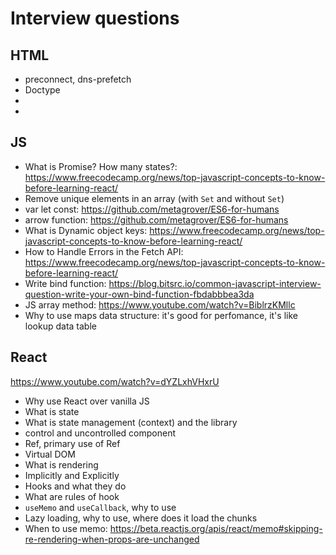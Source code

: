 # Interview questions

## HTML

- preconnect, dns-prefetch
- Doctype
- <meta charset="utf-8">
- <meta name="viewport" content="width=device-...">

## JS

- What is Promise? How many states?: <https://www.freecodecamp.org/news/top-javascript-concepts-to-know-before-learning-react/>
- Remove unique elements in an array (with `Set` and without `Set`)
- var let const: https://github.com/metagrover/ES6-for-humans
- arrow function: https://github.com/metagrover/ES6-for-humans
- What is Dynamic object keys: <https://www.freecodecamp.org/news/top-javascript-concepts-to-know-before-learning-react/>
- How to Handle Errors in the Fetch API: <https://www.freecodecamp.org/news/top-javascript-concepts-to-know-before-learning-react/>
- Write bind function: https://blog.bitsrc.io/common-javascript-interview-question-write-your-own-bind-function-fbdabbbea3da
- JS array method: <https://www.youtube.com/watch?v=BiblrzKMllc>
- Why to use maps data structure: it's good for perfomance, it's like lookup data table

## React

<https://www.youtube.com/watch?v=dYZLxhVHxrU>

- Why use React over vanilla JS
- What is state
- What is state management (context) and the library
- control and uncontrolled component
- Ref, primary use of Ref
- Virtual DOM
- What is rendering
- Implicitly and Explicitly
- Hooks and what they do
- What are rules of hook
- `useMemo` and `useCallback`, why to use
- Lazy loading, why to use, where does it load the chunks
- When to use memo: <https://beta.reactjs.org/apis/react/memo#skipping-re-rendering-when-props-are-unchanged>
